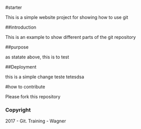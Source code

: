 #starter

This is a simple website project for showing how to use git

##introduction

This is an example to show different parts of the git repository

##purpose

as statate above, this is to test 

##Deployment

this is a simple change teste tetesdsa


#how to contribute

Please fork this repository

### Copyright

2017 - Git. Training - Wagner